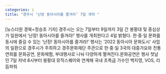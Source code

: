 ```yaml
---
categories: i
title: "경주시 ‘난장 동아시아를 즐겨라’ 7일 개막 "
---
```

[뉴스더원 경북=정승초 기자] 경주시는 오는 7일부터 9일까지 3일 간 봉황대 및 중심상가 일원에서 ‘난장! 동아시아를 즐겨라!’ 행사를 개최한다고 4일 밝혔다. 한·중·일 문화를 동시에 즐길 수 있는 ‘난장! 동아시아를 즐겨라!’ 행사는 ‘2022 동아시아 문화도시’ 사업의 일환으로 경주시가 주최하고 경주문화재단 주관으로 한·중·일 3국의 대중가요와 전통연희를 문화공연, 문화체험, 부대행사로 나눠 다양하게 펼쳐진다.문화공연은 행사 첫날인 7일 저녁 8시부터 봉황대 뮤직스퀘어와 연계해 국내 초특급 가수인 백지영, VOS, 리듬파워